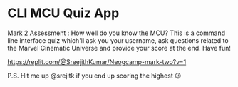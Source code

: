 # CLI MCU Quiz App
Mark 2 Assessment : How well do you know the MCU?
This is a command line interface quiz which'll ask you your username, ask questions related to the Marvel Cinematic Universe and provide your score at the end. Have fun!

https://replit.com/@SreejithKumar/Neogcamp-mark-two?v=1

P.S. Hit me up @srejitk if you end up scoring the highest 😉
